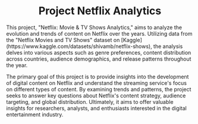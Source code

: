 <h1 align="center">Project Netflix Analytics</h1>


<p>
This project, "Netflix: Movie & TV Shows Analytics," aims to analyze the evolution and trends of content on Netflix over the years. Utilizing data from the "Netflix Movies and TV Shows" dataset on [Kaggle](https://www.kaggle.com/datasets/shivamb/netflix-shows), the analysis delves into various aspects such as genre preferences, content distribution across countries, audience demographics, and release patterns throughout the year.

The primary goal of this project is to provide insights into the development of digital content on Netflix and understand the streaming service's focus on different types of content. By examining trends and patterns, the project seeks to answer key questions about Netflix's content strategy, audience targeting, and global distribution. Ultimately, it aims to offer valuable insights for researchers, analysts, and enthusiasts interested in the digital entertainment industry.
</p>



